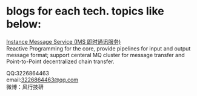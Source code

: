 # blogs for each tech. topics like below:

[Instance Message Service (IMS 即时通讯服务)](ims.md)   
Reactive Programming for the core, provide pipelines for input and output message format; support centeral MQ cluster for message transfer and Point-to-Point decentralized chain transfer.

QQ:3226864463  
email:3226864463@qq.com  
微博：风行技研

